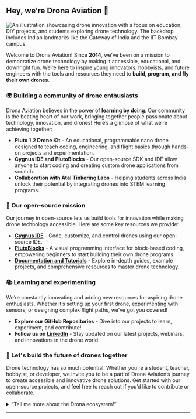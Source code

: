 ## Hey, we’re Drona Aviation 👋

![An illustration showcasing drone innovation with a focus on education, DIY projects, and students exploring drone technology. The backdrop includes Indian landmarks like the Gateway of India and the IIT Bombay campus.](https://github.com/user-attachments/assets/ecd93625-2286-48fb-9819-ecd3aa0327c3)

Welcome to Drona Aviation! Since **2014**, we've been on a mission to democratize drone technology by making it accessible, educational, and downright fun. We’re here to inspire young innovators, hobbyists, and future engineers with the tools and resources they need to **build, program, and fly their own drones**. 

### 🌍 Building a community of drone enthusiasts

Drona Aviation believes in the power of **learning by doing**. Our community is the beating heart of our work, bringing together people passionate about technology, innovation, and drones! Here’s a glimpse of what we’re achieving together:

- **Pluto 1.2 Drone Kit** - An educational, programmable nano drone designed to teach coding, engineering, and flight basics through hands-on projects and experimentation.
- **Cygnus IDE and PlutoBlocks** - Our open-source SDK and IDE allow anyone to start coding and creating custom drone applications from scratch.
- **Collaboration with Atal Tinkering Labs** - Helping students across India unlock their potential by integrating drones into STEM learning programs.

### 🚀 Our open-source mission

Our journey in open-source lets us build tools for innovation while making drone technology accessible. Here are some key resources we provide:

- **[Cygnus IDE](https://github.com/dronaaviation/cygnus-ide)** - Code, customize, and control drones using our open-source IDE.
- **[PlutoBlocks](https://github.com/dronaaviation/plutoblocks)** - A visual programming interface for block-based coding, empowering beginners to start building their own drone programs.
- **[Documentation and Tutorials](https://docs.dronaaviation.com)** - Explore in-depth guides, example projects, and comprehensive resources to master drone technology.

### 📚 Learning and experimenting

We’re constantly innovating and adding new resources for aspiring drone enthusiasts. Whether it’s setting up your first drone, experimenting with sensors, or designing complex flight paths, we’ve got you covered!

- **Explore our GitHub Repositories** - Dive into our projects to learn, experiment, and contribute!
- **Follow us on [LinkedIn](https://www.linkedin.com/company/drona-aviation/)** - Stay updated on our latest projects, webinars, and innovations in the drone world.
  
### 🤖 Let's build the future of drones together

Drone technology has so much potential. Whether you’re a student, teacher, hobbyist, or developer, we invite you to be a part of Drona Aviation’s journey to create accessible and innovative drone solutions. Get started with our open-source projects, and feel free to reach out if you’d like to contribute or collaborate.

<details> 
	<summary>“Tell me more about the Drona ecosystem!”</summary>
	<br>
	<ul>
		<li>Drona Aviation’s products are built using a blend of **hardware and software innovation** that’s fully customizable and open-source.</li>
		<li>We support educational institutions and hobbyists in building drone experiments from scratch using our comprehensive tools and kits.</li>
		<li>Our community forum is a thriving hub for exchanging ideas, showcasing projects, and receiving support from Drona experts and other users.</li>
	</ul>
</details>

---

